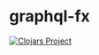 # graphql-fx

[![Clojars Project](https://img.shields.io/clojars/v/tavistock/graphql-fx.svg)](https://clojars.org/tavistock/graphql-fx)
